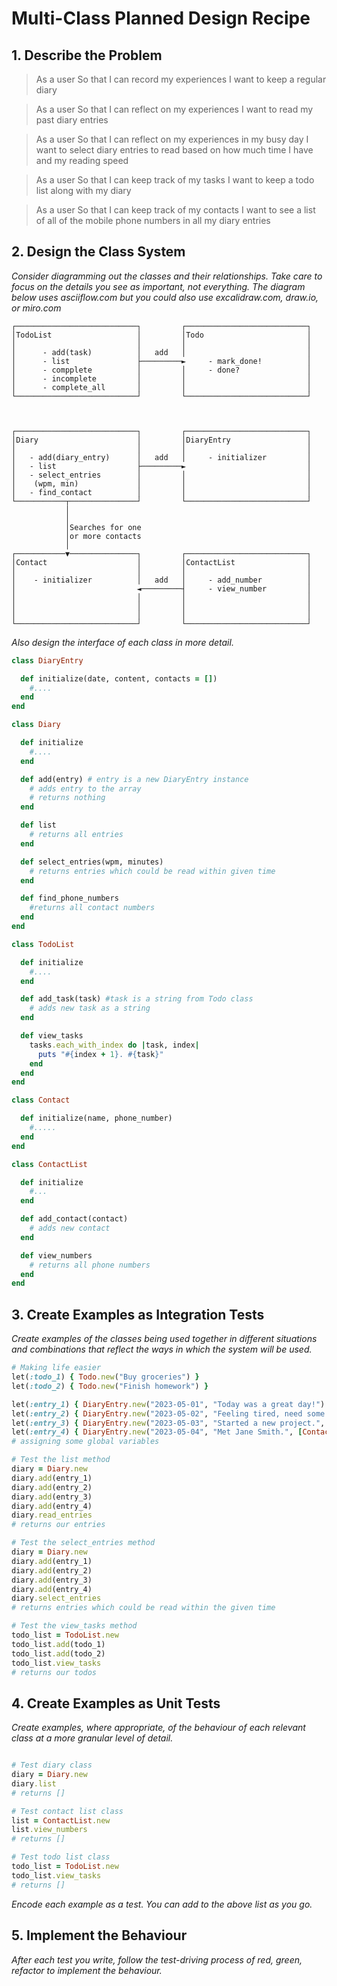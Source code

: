 # Multi-Class Planned Design Recipe

## 1. Describe the Problem

> As a user
> So that I can record my experiences
> I want to keep a regular diary

> As a user
> So that I can reflect on my experiences
> I want to read my past diary entries

> As a user
> So that I can reflect on my experiences in my busy day
> I want to select diary entries to read based on how much time I have and my reading
> speed

> As a user
> So that I can keep track of my tasks
> I want to keep a todo list along with my diary

> As a user
> So that I can keep track of my contacts
> I want to see a list of all of the mobile phone numbers in all my diary entries

## 2. Design the Class System

_Consider diagramming out the classes and their relationships. Take care to
focus on the details you see as important, not everything. The diagram below
uses asciiflow.com but you could also use excalidraw.com, draw.io, or miro.com_

```
┌───────────────────────────┐         ┌───────────────────────────┐
│TodoList                   │         │Todo                       │
│                           │         │                           │
│      - add(task)          │   add   │                           │
│      - list               ├─────────►     - mark_done!          │
│      - compplete          │         │     - done?               │
│      - incomplete         │         │                           │
│      - complete_all       │         │                           │
└───────────────────────────┘         └───────────────────────────┘



┌───────────────────────────┐         ┌───────────────────────────┐
│Diary                      │         │DiaryEntry                 │
│                           │         │                           │
│   - add(diary_entry)      │   add   │     - initializer         │
│   - list                  ├─────────►                           │
│   - select_entries        │         │                           │
│    (wpm, min)             │         │                           │
│   - find_contact          │         │                           │
└───────────┬───────────────┘         └───────────────────────────┘
            │
            │
            │Searches for one
            │or more contacts
            │
┌───────────▼───────────────┐         ┌───────────────────────────┐
│Contact                    │         │ContactList                │
│                           │         │                           │
│    - initializer          │   add   │     - add_number          │
│                           ◄─────────┤     - view_number         │
│                           │         │                           │
│                           │         │                           │
│                           │         │                           │
└───────────────────────────┘         └───────────────────────────┘
```

_Also design the interface of each class in more detail._

```ruby
class DiaryEntry

  def initialize(date, content, contacts = [])
    #....
  end
end

class Diary

  def initialize
    #....
  end

  def add(entry) # entry is a new DiaryEntry instance
    # adds entry to the array
    # returns nothing
  end

  def list
    # returns all entries
  end

  def select_entries(wpm, minutes)
    # returns entries which could be read within given time
  end

  def find_phone_numbers
    #returns all contact numbers
  end
end

class TodoList

  def initialize
    #....
  end

  def add_task(task) #task is a string from Todo class
    # adds new task as a string
  end

  def view_tasks
    tasks.each_with_index do |task, index|
      puts "#{index + 1}. #{task}"
    end
  end
end

class Contact

  def initialize(name, phone_number)
    #.....
  end
end

class ContactList

  def initialize
    #...
  end

  def add_contact(contact) 
    # adds new contact
  end

  def view_numbers
    # returns all phone numbers
  end  
end

```

## 3. Create Examples as Integration Tests

_Create examples of the classes being used together in different situations and
combinations that reflect the ways in which the system will be used._

```ruby
# Making life easier
let(:todo_1) { Todo.new("Buy groceries") }
let(:todo_2) { Todo.new("Finish homework") }

let(:entry_1) { DiaryEntry.new("2023-05-01", "Today was a great day!") }
let(:entry_2) { DiaryEntry.new("2023-05-02", "Feeling tired, need some rest.") }
let(:entry_3) { DiaryEntry.new("2023-05-03", "Started a new project.", [Contact.new("John Doe", "1234567890")])}
let(:entry_4) { DiaryEntry.new("2023-05-04", "Met Jane Smith.", [Contact.new("Jane Smith", "9876543210")]) }
# assigning some global variables

# Test the list method
diary = Diary.new
diary.add(entry_1)
diary.add(entry_2)
diary.add(entry_3)
diary.add(entry_4)
diary.read_entries
# returns our entries

# Test the select_entries method
diary = Diary.new
diary.add(entry_1)
diary.add(entry_2)
diary.add(entry_3)
diary.add(entry_4)
diary.select_entries
# returns entries which could be read within the given time

# Test the view_tasks method
todo_list = TodoList.new
todo_list.add(todo_1)
todo_list.add(todo_2)
todo_list.view_tasks
# returns our todos
```

## 4. Create Examples as Unit Tests

_Create examples, where appropriate, of the behaviour of each relevant class at
a more granular level of detail._

```ruby

# Test diary class
diary = Diary.new
diary.list
# returns []

# Test contact list class
list = ContactList.new
list.view_numbers
# returns []

# Test todo list class
todo_list = TodoList.new
todo_list.view_tasks
# returns []
```

_Encode each example as a test. You can add to the above list as you go._

## 5. Implement the Behaviour

_After each test you write, follow the test-driving process of red, green,
refactor to implement the behaviour._
